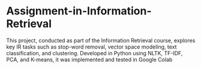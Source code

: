 # Assignment-in-Information-Retrieval
This project, conducted as part of the Information Retrieval course, explores key IR tasks such as stop-word removal, vector space modeling, text classification, and clustering. Developed in Python using NLTK, TF-IDF, PCA, and K-means, it was implemented and tested in Google Colab
